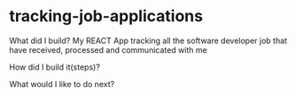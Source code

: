 # tracking-job-applications

What did I build?
My REACT App tracking all the software developer job that have received, processed and communicated with me


How did I build it(steps)?



What would I like to do next?
